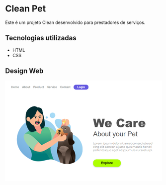 <h1> Clean Pet</h1>

Este é um projeto Clean desenvolvido para prestadores de serviços.

<h2> Tecnologias utilizadas</h2>
<ul><li>HTML</li><li>CSS</li> </ul>

<h2>Design Web</h2>
<img src="https://github.com/Suellenrosana/Clean-pet-css1/blob/master/CSS1%20We%20care.png?raw=true">



